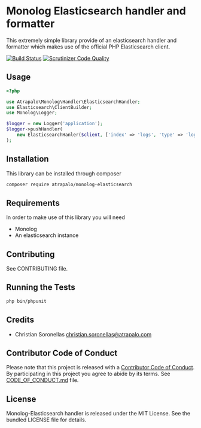 Monolog Elasticsearch handler and formatter
===========================================

This extremely simple library provide of an elasticsearch handler and formatter which makes use of the official PHP
Elasticsearch client.

[![Build Status](https://travis-ci.org/atrapalo/monolog-elasticsearch.svg?branch=master)](https://travis-ci.org/atrapalo/monolog-elasticsearch) [![Scrutinizer Code Quality](https://scrutinizer-ci.com/g/atrapalo/monolog-elasticsearch/badges/quality-score.png?b=master)](https://scrutinizer-ci.com/g/atrapalo/monolog-elasticsearch/?branch=master)

## Usage

```php
<?php

use Atrapalo\Monolog\Handler\ElasticsearchHandler;
use Elasticsearch\ClientBuilder;
use Monolog\Logger;

$logger = new Logger('application');
$logger->pushHandler(
    new ElasticsearchHanler($client, ['index' => 'logs', 'type' => 'log'])
);

```

## Installation

This library can be installed through composer

```sh
composer require atrapalo/monolog-elasticsearch
``` 

## Requirements

In order to make use of this library you will need

* Monolog
* An elasticsearch instance

## Contributing

See CONTRIBUTING file.

## Running the Tests

```bash
php bin/phpunit
```

## Credits

* Christian Soronellas <christian.soronellas@atrapalo.com>

## Contributor Code of Conduct

Please note that this project is released with a [Contributor Code of Conduct](http://contributor-covenant.org/). By 
participating in this project you agree to abide by its terms. See [CODE_OF_CONDUCT.md](CODE_OF_CONDUCT.md) file.

## License

Monolog-Elasticsearch handler is released under the MIT License. See the bundled LICENSE file for details.
